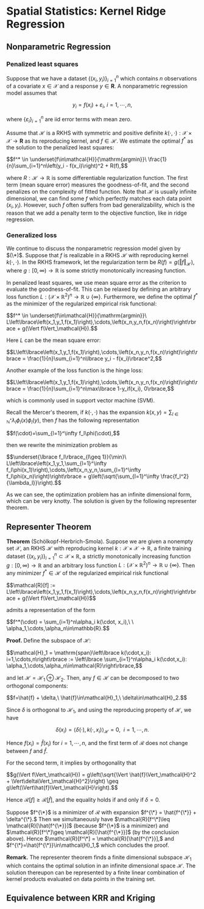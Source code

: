 # Spatial Statistics: Kernel Ridge Regression
## Nonparametric Regression
### Penalized least squares
Suppose that we have a dataset $\lbrace (x_i,y_i)\rbrace_{i=1}^n$ which contains $n$ observations of a covariate $x\in\mathcal{X}$ and a response $y\in\mathbf{R}.$ A nonparametric regression model assumes that

$$y_i = f(x_i) + \varepsilon_i,\ i=1,\cdots,n,\tag{*}$$

where $\lbrace\varepsilon_i\rbrace_{i=1}^n$ are iid error terms with mean zero. 

Assume that $\mathcal{H}$ is a RKHS with symmetric and positive definite $k(\cdot,\cdot):\mathcal{X}\times\mathcal{X}\to\mathbf{R}$ as its reproducing kernel, and $f\in\mathcal{H}.$ We estimate the optimal $f^*$ as the solution to the penalized least squares:
<p>
  $$f^* \in \underset{f\in\mathcal{H}}{\mathrm{argmin}}\ \frac{1}{n}\sum_{i=1}^n\left(y_i - f(x_i)\right)^2 + R(f),$$
</p>

where $R:\mathcal{H}\to\mathbb{R}$ is some differentiable regularization function. The first term (mean square error) measures the goodness-of-fit, and the second penalizes on the complexity of fitted function. Note that $\mathcal{H}$ is usually infinite dimensional, we can find some $f$ which perfectly matches each data point $(x_i,y_i)$. However, such $f$ often suffers from bad generalizability, which is the reason that we add a penalty term to the objective function, like in ridge regression.

### Generalized loss
We continue to discuss the nonparametric regression model given by $(\*)$. Suppose that $f$ is realizable in a RKHS $\mathcal{H}$ with reproducing kernel $k(\cdot,\cdot)$. In the RKHS framework, let the regularization term be $R(f)=g(\Vert f\Vert_\mathcal{H}),$ where $g:[0,\infty)\to\mathbb{R}$ is some strictly monotonically increasing function.

In penalized least squares, we use mean square error as the criterion to evaluate the goodness-of-fit. This can be relaxed by defining an arbitrary loss function $L:(\mathcal{X}\times\mathbb{R}^2)^n \to \mathbb{R}\cup\lbrace\infty\rbrace.$  Furthermore, we define the optimal $f^*$ as the minimizer of the regularized empirical risk functional:

<p>
  $$f^* \in \underset{f\in\mathcal{H}}{\mathrm{argmin}}\ L\left\lbrace\left(x_1,y_1,f(x_1)\right),\cdots,\left(x_n,y_n,f(x_n)\right)\right\rbrace + g(\Vert f\Vert_\mathcal{H}).$$
</p>

Here $L$ can be the mean square error:
<p>
  $$L\left\lbrace\left(x_1,y_1,f(x_1)\right),\cdots,\left(x_n,y_n,f(x_n)\right)\right\rbrace = \frac{1}{n}\sum_{i=1}^n\lbrace y_i - f(x_i)\rbrace^2,$$
</p>

Another example of the loss function is the hinge loss:
<p>
  $$L\left\lbrace\left(x_1,y_1,f(x_1)\right),\cdots,\left(x_n,y_n,f(x_n)\right)\right\rbrace = \frac{1}{n}\sum_{i=1}^n\max\lbrace 1-y_if(x_i), 0\rbrace,$$
</p>
which is commonly used in support vector machine (SVM).

Recall the Mercer's theorem, if $k(\cdot,\cdot)$ has the expansion $k(x,y)=\sum_{l\in\mathbb{N}^*}\lambda_l\phi_l(x)\phi_l(y),$ then $f$ has the following representation
<p>
  $$f(\cdot)=\sum_{l=1}^\infty f_l\phi(\cdot),$$
</p>

then we rewrite the minimization problem as
<p>
  $$\underset{\lbrace f_l\rbrace_{l\geq 1}}{\min}\ L\left\lbrace\left(x_1,y_1,\sum_{l=1}^\infty f_l\phi(x_1)\right),\cdots,\left(x_n,y_n,\sum_{l=1}^\infty f_l\phi(x_n)\right)\right\rbrace + g\left(\sqrt{\sum_{l=1}^\infty \frac{f_l^2}{\lambda_l}}\right).$$
</p>

As we can see, the optimization problem has an infinite dimensional form, which can be very knotty. The solution is given by the following representer theorem.

## Representer Theorem
**Theorem** (Schölkopf-Herbrich-Smola). Suppose we are given a nonempty set $\mathcal{X}$, an RKHS $\mathcal{H}$ with reproducing kernel $k:\mathcal{X}\times\mathcal{X}\to\mathbb{R},$ a
finite training dataset $\lbrace(x_i, y_i)\rbrace_{i=1}^n\subset\mathcal{X}\times\mathbb{R},$ a strictly monotonically increasing function  $g:[0,\infty)\to\mathbb{R}$ and an arbitrary loss function $L:(\mathcal{X}\times\mathbb{R}^2)^n \to \mathbb{R}\cup\lbrace\infty\rbrace.$ Then any minimizer $f^*\in\mathcal{H}$ of the regularized empirical risk functional
<p>
  $$\mathcal{R}[f] := L\left\lbrace\left(x_1,y_1,f(x_1)\right),\cdots,\left(x_n,y_n,f(x_n)\right)\right\rbrace + g(\Vert f\Vert_\mathcal{H})$$
</p>

admits a representation of the form
<p>
  $$f^*(\cdot) = \sum_{i=1}^n\alpha_i k(\cdot, x_i),\ \ \alpha_1,\cdots,\alpha_n\in\mathbb{R}.$$
</p>

**Proof.** Define the subspace of $\mathcal{H}$:
<p>
  $$\mathcal{H}_1 = \mathrm{span}\left\lbrace k(\cdot,x_i): i=1,\cdots,n\right\rbrace := \left\lbrace \sum_{i=1}^n\alpha_i k(\cdot,x_i): \alpha_1,\cdots,\alpha_n\in\mathcal{R}\right\rbrace,$$
</p>

and let $\mathcal{H}=\mathcal{H}_1\oplus\mathcal{H}_2.$ Then, any $f\in\mathcal{H}$ can be decomposed to two orthogonal components:
<p>
  $$f=\hat{f} + \delta,\ \hat{f}\in\mathcal{H}_1,\ \delta\in\mathcal{H}_2.$$
</p>

Since $\delta$ is orthogonal to $\mathcal{H}_1,$ and using the reproducing property of $\mathcal{H},$ we have

$$\delta(x_i) = \langle\delta(\cdot), k(\cdot,x_i)\rangle_\mathcal{H} = 0,\ \ i=1,\cdots,n.$$

Hence $f(x_i)=\hat{f}(x_i)$ for $i=1,\cdots,n,$ and the first term of $\mathcal{R}$ does not change between $f$ and $\hat{f}.$

For the second term, it implies by orthogonality that
<p>
  $$g(\Vert f\Vert_\mathcal{H}) = g\left(\sqrt{\Vert \hat{f}\Vert_\mathcal{H}^2 + \Vert\delta\Vert_\mathcal{H}^2}\right) \geq g\left(\Vert\hat{f}\Vert_\mathcal{H}\right).$$
</p>

Hence $\mathcal{R}[f]\geq\mathcal{R}[\hat{f}]$, and the equality holds if and only if $\delta = 0.$ 

Suppose $f^{\*}$ is a minimizer of $\mathcal{R}$ with expansion $f^{\*} = \hat{f^{\*}} + \delta^{\*}.$ Then we simultaneously have $\mathcal{R}[f^\*]\leq \mathcal{R}[\hat{f^{\*}}]$ (because $f^{\*}$ is a minimizer) and $\mathcal{R}[f^\*]\geq \mathcal{R}[\hat{f^{\*}}]$ (by the conclusion above). Hence $\mathcal{R}[f^\*] = \mathcal{R}[\hat{f^{\*}}],$ and
$f^{\*}=\hat{f^{\*}}\in\mathcal{H}_1,$ which concludes the proof.

**Remark.** The representer theorem finds a finite dimensional subspace $\mathcal{H}_1$ which contains the optimal solution in an infinite dimensional space $\mathcal{H}.$ The solution thereupon can be represented by a finite linear combination of kernel products evaluated on data points in the training set.


## Equivalence between KRR and Kriging

